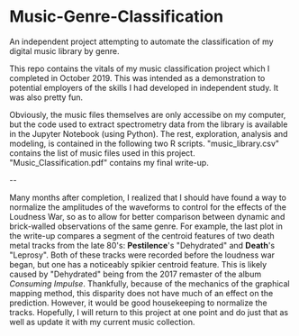 # Music-Genre-Classification
An independent project attempting to automate the classification of my digital music library by genre.


  This repo contains the vitals of my music classification project which I completed in October 2019. 
This was intended as a demonstration to potential employers of the skills I had developed in independent study. It was also pretty fun.

  Obviously, the music files themselves are only accessibe on my computer, but the code used to extract spectrometry data from the library is available in the Jupyter Notebook (using Python).
The rest, exploration, analysis and modeling, is contained in the following two R scripts.
"music_library.csv" contains the list of music files used in this project.
"Music_Classification.pdf" contains my final write-up.

--

  Many months after completion, I realized that I should have found a way to normalize the amplitudes of the waveforms to control for the effects of the Loudness War, so as to allow for better comparison between dynamic and brick-walled observations of the same genre.
For example, the last plot in the write-up compares a segment of the centroid features of two death metal tracks from the late 80's: **Pestilence**'s "Dehydrated" and **Death**'s "Leprosy".
Both of these tracks were recorded before the loudness war began, but one has a noticeably spikier centroid feature.
This is likely caused by "Dehydrated" being from the 2017 remaster of the album *Consuming Impulse*.
Thankfully, because of the mechanics of the graphical mapping method, this disparity does not have much of an effect on the prediction.
However, it would be good housekeeping to normalize the tracks.
Hopefully, I will return to this project at one point and do just that as well as update it with my current music collection.
